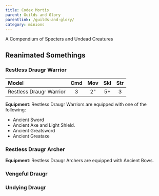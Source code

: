 ```yaml
---
title: Codex Mortis
parent: Guilds and Glory
parentlink: /guilds-and-glory/
category: minions
---
```


A Compendium of Specters and Undead Creatures

## Reanimated Somethings

### Restless Draugr Warrior

| Model                   | Cmd | Mov | Skl | Str |
| :---------------------- | :-: | :-: | :-: | :-: |
| Restless Draugr Warrior |  3  |  2" |  5+ |  3  |

**Equipment**: Restless Draugr Warriors are equipped with one of the following:

- Ancient Sword
- Ancient Axe and Light Shield.
- Ancient Greatsword
- Ancient Greataxe

### Restless Draugr Archer

**Equipment**: Restless Draugr Archers are equipped with Ancient Bows.

### Vengeful Draugr

### Undying Draugr